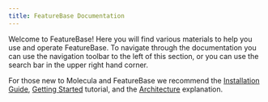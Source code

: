 ```yaml
---
title: FeatureBase Documentation
---
```


Welcome to FeatureBase! Here you will find various materials to help you use and operate FeatureBase. To navigate through the documentation you can use the navigation toolbar to the left of this section, or you can use the search bar in the upper right hand corner.

For those new to Molecula and FeatureBase we recommend the [Installation Guide](/how-tos/install-featurebase), [Getting Started](/tutorials/getting-started) tutorial, and the [Architecture](/explanations/architecture) explanation.

